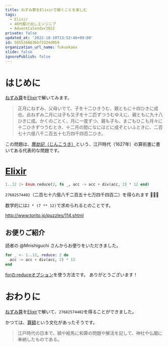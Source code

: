 ```yaml
---
title: ねずみ算をElixirで解くことを楽しむ
tags:
  - Elixir
  - 40代駆け出しエンジニア
  - AdventCalendar2022
private: false
updated_at: '2022-10-10T13:52:46+09:00'
id: 5855268636bf3324d9b9
organization_url_name: fukuokaex
slide: false
ignorePublish: false
---
```

# はじめに

[ねずみ算](https://ja.wikipedia.org/wiki/%E3%81%AD%E3%81%9A%E3%81%BF%E7%AE%97)を[Elixir](https://elixir-lang.org/)で解いてみます。

> 正月にねずみ、父母いでて、子を十二ひきうむ、親ともに十四ひきに成也。此ねずみ二月には子も又子を十二匹ずつうむゆえに、親ともに九十八ひきに成。かくのごとく、月に一度ずつ、親も子も、まごもひこも月々に十二ひきずつうむとき、十二月の間になにほどに成ぞといふときに、二百七十六億八千二百五十七万四千四百二ひき。

この問題は、[塵劫記（じんこうき）](https://ja.wikipedia.org/wiki/%E5%A1%B5%E5%8A%AB%E8%A8%98)という、江戸時代（1627年）の算術書に書いてある代表的な問題です。

# [Elixir](https://elixir-lang.org/)

```elixir
1..12 |> Enum.reduce(2, fn _, acc -> acc + div(acc, 2) * 12 end)
```

`27682574402`（二百七十六億八千二百五十七万四千四百二）を得られます :tada::tada::tada:

数学的には`2 * (7 ** 12)`で求められるとのことです。

http://www.torito.jp/puzzles/114.shtml

## お便りご紹介

読者の @Mnishiguchi さんからお便りをいただきました。

```elixir
for _ <- 1..12, reduce: 2 do
  acc -> acc + div(acc, 2) * 12
end
```

[forの:reduceオプション](https://hexdocs.pm/elixir/Kernel.SpecialForms.html#for/1-the-reduce-option)を使う方法です。
ありがとうございます！


# おわりに

[ねずみ算](https://ja.wikipedia.org/wiki/%E3%81%AD%E3%81%9A%E3%81%BF%E7%AE%97)を[Elixir](https://elixir-lang.org/)で解いて、`27682574402`を得ることができました。

かつては、[算額](https://ja.wikipedia.org/wiki/%E7%AE%97%E9%A1%8D)という文化があったそうです。

> 江戸時代の日本で、額や絵馬に和算の問題や解法を記して、神社や仏閣に奉納したものである。
